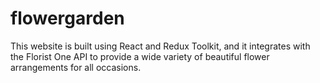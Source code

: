 # flowergarden
This website is built using React and Redux Toolkit, and it integrates with the Florist One API to provide a wide variety of beautiful flower arrangements for all occasions. 
